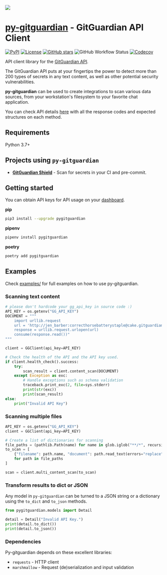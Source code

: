 <a href="https://gitguardian.com/"><img src="https://cdn.jsdelivr.net/gh/gitguardian/py-gitguardian/doc/logo.svg"></a>

# [py-gitguardian](https://github.com/GitGuardian/py-gitguardian) - GitGuardian API Client

[![PyPI](https://img.shields.io/pypi/v/pygitguardian?color=%231B2D55&style=for-the-badge)](https://pypi.org/project/pygitguardian/)
[![License](https://img.shields.io/github/license/GitGuardian/py-gitguardian?color=%231B2D55&style=for-the-badge)](LICENSE)
[![GitHub stars](https://img.shields.io/github/stars/gitguardian/py-gitguardian?color=%231B2D55&style=for-the-badge)](https://github.com/GitGuardian/py-gitguardian/stargazers)
![GitHub Workflow Status](https://img.shields.io/github/actions/workflow/status/GitGuardian/py-gitguardian/test-lint.yml?branch=master&style=for-the-badge)
[![Codecov](https://img.shields.io/codecov/c/github/GitGuardian/py-gitguardian?style=for-the-badge)](https://codecov.io/gh/GitGuardian/py-gitguardian/)

API client library for the [GitGuardian API](https://api.gitguardian.com/).

The GitGuardian API puts at your fingertips the power to detect more than 200 types of secrets in any text content, as well as other potential security vulnerabilities.

**py-gitguardian** can be used to create integrations to scan various data sources, from your workstation's filesystem to your favorite chat application.

You can check API details [here](https://api.gitguardian.com/docs)
with all the response codes and expected structures on each method.

## Requirements

Python 3.7+

## Projects using `py-gitguardian`

- [**GitGuardian Shield**](https://github.com/GitGuardian/gg-shield) - Scan for secrets in your CI and pre-commit.

## Getting started

You can obtain API keys for API usage on your [dashboard](https://dashboard.gitguardian.com/api/v1/auth/user/github_login/authorize?utm_source=github&utm_medium=py_gitguardian&utm_campaign=py1).

**pip**

```bash
pip3 install --upgrade pygitguardian
```

**pipenv**

```bash
pipenv install pygitguardian
```

**poetry**

```bash
poetry add pygitguardian
```

## Examples

Check [examples/](examples/) for full examples on how to use py-gitguardian.

### Scanning text content

```py
# please don't hardcode your gg_api_key in source code :)
API_KEY = os.getenv("GG_API_KEY")
DOCUMENT = """
    import urllib.request
    url = 'http://jen_barber:correcthorsebatterystaple@cake.gitguardian.com/isreal.json'
    response = urllib.request.urlopen(url)
    consume(response.read())"
"""

client = GGClient(api_key=API_KEY)

# Check the health of the API and the API key used.
if client.health_check().success:
    try:
        scan_result = client.content_scan(DOCUMENT)
    except Exception as exc:
        # Handle exceptions such as schema validation
        traceback.print_exc(2, file=sys.stderr)
        print(str(exc))
        print(scan_result)
else:
    print("Invalid API Key")
```

### Scanning multiple files

```py
API_KEY = os.getenv("GG_API_KEY")
client = GGClient(api_key=API_KEY)

# Create a list of dictionaries for scanning
file_paths = (pathlib.Path(name) for name in glob.iglob("**/*", recursive=True))
to_scan = [
    {"filename": path.name, "document": path.read_text(errors="replace")}
    for path in file_paths
]

scan = client.multi_content_scan(to_scan)
```

### Transform results to dict or JSON

Any model in `py-gitguardian` can be turned to a JSON string or a dictionary using
the `to_dict` and `to_json` methods.

```py
from pygitguardian.models import Detail

detail = Detail("Invalid API Key.")
print(detail.to_dict())
print(detail.to_json())
```

### Dependencies

Py-gitguardian depends on these excellent libraries:

- `requests` - HTTP client
- `marshmallow` - Request (de)serialization and input validation
